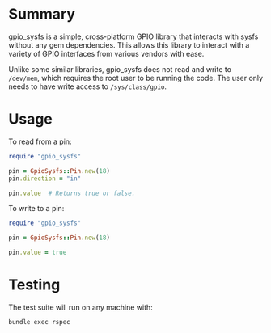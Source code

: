 # Summary

gpio\_sysfs is a simple, cross-platform GPIO library that interacts with sysfs
without any gem dependencies.  This allows this library to interact with a
variety of GPIO interfaces from various vendors with ease.

Unlike some similar libraries, gpio\_sysfs does not read and write to
`/dev/mem`, which requires the root user to be running the code.  The user only
needs to have write access to `/sys/class/gpio`.

# Usage

To read from a pin:

```ruby
require "gpio_sysfs"

pin = GpioSysfs::Pin.new(18)
pin.direction = "in"

pin.value  # Returns true or false.
```

To write to a pin:

```ruby
require "gpio_sysfs"

pin = GpioSysfs::Pin.new(18)

pin.value = true
```

# Testing

The test suite will run on any machine with:

```shell
bundle exec rspec
```
